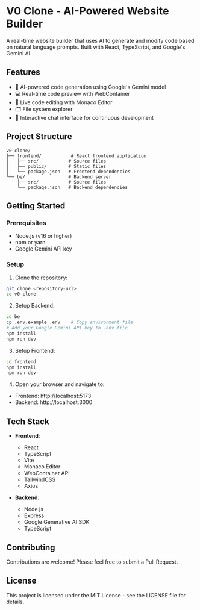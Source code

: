 # V0 Clone - AI-Powered Website Builder

A real-time website builder that uses AI to generate and modify code based on natural language prompts. Built with React, TypeScript, and Google's Gemini AI.

## Features

- 🤖 AI-powered code generation using Google's Gemini model
- 💻 Real-time code preview with WebContainer
- 📝 Live code editing with Monaco Editor
- 🗂️ File system explorer
- 💬 Interactive chat interface for continuous development

## Project Structure

```
v0-clone/
├── frontend/           # React frontend application
│   ├── src/           # Source files
│   ├── public/        # Static files
│   └── package.json   # Frontend dependencies
└── be/                # Backend server
    ├── src/           # Source files
    └── package.json   # Backend dependencies
```

## Getting Started

### Prerequisites

- Node.js (v16 or higher)
- npm or yarn
- Google Gemini API key

### Setup

1. Clone the repository:
```bash
git clone <repository-url>
cd v0-clone
```

2. Setup Backend:
```bash
cd be
cp .env.example .env    # Copy environment file
# Add your Google Gemini API key to .env file
npm install
npm run dev
```

3. Setup Frontend:
```bash
cd frontend
npm install
npm run dev
```

4. Open your browser and navigate to:
- Frontend: http://localhost:5173
- Backend: http://localhost:3000

## Tech Stack

- **Frontend**:
  - React
  - TypeScript
  - Vite
  - Monaco Editor
  - WebContainer API
  - TailwindCSS
  - Axios

- **Backend**:
  - Node.js
  - Express
  - Google Generative AI SDK
  - TypeScript

## Contributing

Contributions are welcome! Please feel free to submit a Pull Request.

## License

This project is licensed under the MIT License - see the LICENSE file for details.

